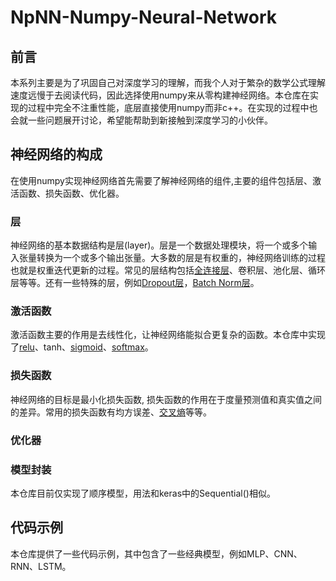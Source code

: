# NpNN-Numpy-Neural-Network

## 前言
本系列主要是为了巩固自己对深度学习的理解，而我个人对于繁杂的数学公式理解速度远慢于去阅读代码，因此选择使用numpy来从零构建神经网络。本仓库在实现的过程中完全不注重性能，底层直接使用numpy而非c++。在实现的过程中也会就一些问题展开讨论，希望能帮助到新接触到深度学习的小伙伴。

## 神经网络的构成
在使用numpy实现神经网络首先需要了解神经网络的组件,主要的组件包括层、激活函数、损失函数、优化器。

### 层
神经网络的基本数据结构是层(layer)。层是一个数据处理模块，将一个或多个输入张量转换为一个或多个输出张量。大多数的层是有权重的，神经网络训练的过程也就是权重迭代更新的过程。常见的层结构包括[全连接层](https://github.com/GuanyunFeng/NpNN-Numpy-Neural-Network/blob/main/Dense.md)、卷积层、池化层、循环层等等。还有一些特殊的层，例如[Dropout层](https://github.com/GuanyunFeng/NpNN-Numpy-Neural-Network/blob/main/Dropout.md)，[Batch Norm层](https://github.com/GuanyunFeng/NpNN-Numpy-Neural-Network/blob/main/BatchNorm.md)。

### 激活函数
激活函数主要的作用是去线性化，让神经网络能拟合更复杂的函数。本仓库中实现了[relu](https://github.com/GuanyunFeng/NpNN-Numpy-Neural-Network/blob/main/Relu.md)、tanh、[sigmoid](https://github.com/GuanyunFeng/NpNN-Numpy-Neural-Network/blob/main/Sigmoid.md)、[softmax](https://github.com/GuanyunFeng/NpNN-Numpy-Neural-Network/blob/main/Softmax.md)。

### 损失函数
神经网络的目标是最小化损失函数, 损失函数的作用在于度量预测值和真实值之间的差异。常用的损失函数有均方误差、[交叉熵](https://github.com/GuanyunFeng/NpNN-Numpy-Neural-Network/blob/main/CrossEntropy.md)等等。

### 优化器

### 模型封装
本仓库目前仅实现了顺序模型，用法和keras中的Sequential()相似。

## 代码示例

本仓库提供了一些代码示例，其中包含了一些经典模型，例如MLP、CNN、RNN、LSTM。